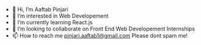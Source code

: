 - 👋 Hi, I’m Aaftab Pinjari
- 👀 I’m interested in Web Developement
- 🌱 I’m currently learning React.js
- 💞️ I’m looking to collaborate on Front End Web Developement Internships
- 📫 How to reach me pinjari.aaftab1@gmail.com Please dont spam me!

<!---
aaftabpnjari/aaftabpnjari is a ✨ special ✨ repository because its `README.md` (this file) appears on your GitHub profile.
You can click the Preview link to take a look at your changes.
--->
